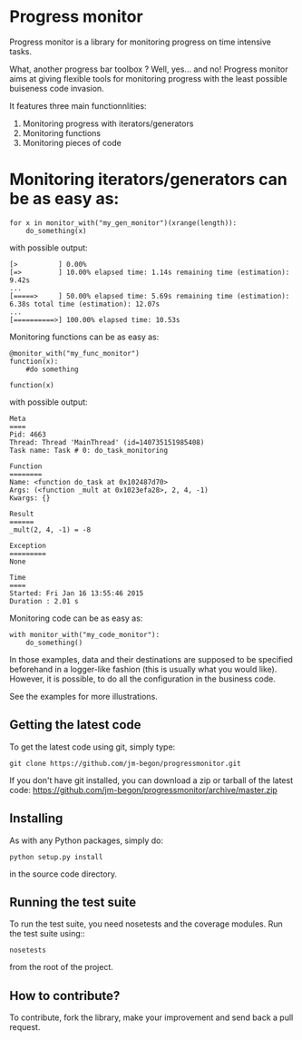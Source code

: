 Progress monitor
================
Progress monitor is a library for monitoring progress on time intensive tasks.

What, another progress bar toolbox ? Well, yes... and no! Progress monitor aims at giving flexible tools for monitoring progress with the least possible buiseness code invasion.

It features three main functionnlities:

  1. Monitoring progress with iterators/generators
  2. Monitoring functions
  3. Monitoring pieces of code

# Monitoring iterators/generators can be as easy as: #

	for x in monitor_with("my_gen_monitor")(xrange(length)):
		do_something(x)

with possible output:

	[>          ] 0.00%  
	[=>         ] 10.00% elapsed time: 1.14s remaining time (estimation): 9.42s 
	...
	[=====>     ] 50.00% elapsed time: 5.69s remaining time (estimation): 6.38s total time (estimation): 12.07s 
	...
	[==========>] 100.00% elapsed time: 10.53s  


Monitoring functions can be as easy as:

	@monitor_with("my_func_monitor")
	function(x):
		#do something
		
	function(x)

with possible output:

	Meta
	====
	Pid: 4663
	Thread: Thread 'MainThread' (id=140735151985408)
	Task name: Task # 0: do_task_monitoring

	Function
	========
	Name: <function do_task at 0x102487d70>
	Args: (<function _mult at 0x1023efa28>, 2, 4, -1)
	Kwargs: {}

	Result
	======
	_mult(2, 4, -1) = -8

	Exception
	=========
	None

	Time
	====
	Started: Fri Jan 16 13:55:46 2015
	Duration : 2.01 s

Monitoring code can be as easy as:

	with monitor_with("my_code_monitor"):
		do_something()

In those examples, data and their destinations are supposed to be specified beforehand in a logger-like fashion (this is usually what you would like). However, it is possible, to do all the configuration in the business code.

See the examples for more illustrations.


Getting the latest code
-----------------------

To get the latest code using git, simply type:


    git clone https://github.com/jm-begon/progressmonitor.git

If you don't have git installed, you can download a zip or tarball of the
latest code: https://github.com/jm-begon/progressmonitor/archive/master.zip



Installing
----------

As with any Python packages, simply do:

    python setup.py install

in the source code directory.


Running the test suite
----------------------

To run the test suite, you need nosetests and the coverage modules.
Run the test suite using::

    nosetests

from the root of the project.


How to contribute?
------------------

To contribute, fork the library, make your improvement and send back a pull request.